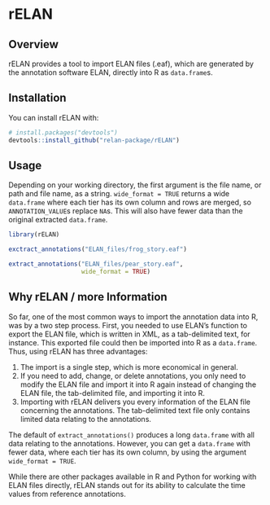 
<!-- README.md is generated from README.Rmd. Please edit that file -->

# rELAN

<!-- badges: start -->
<!-- badges: end -->

## Overview

rELAN provides a tool to import ELAN files (.eaf), which are generated
by the annotation software ELAN, directly into R as `data.frame`s.

## Installation

You can install rELAN with:

``` r
# install.packages("devtools")
devtools::install_github("relan-package/rELAN")
```

## Usage

Depending on your working directory, the first argument is the file
name, or path and file name, as a string. `wide_format = TRUE` returns a
wide `data.frame` where each tier has its own column and rows are
merged, so `ANNOTATION_VALUE`s replace `NA`s. This will also have fewer
data than the original extracted `data.frame`.

``` r
library(rELAN)

exctract_annotations("ELAN_files/frog_story.eaf")

extract_annotations("ELAN_files/pear_story.eaf",
                    wide_format = TRUE)
```

## Why rELAN / more Information

So far, one of the most common ways to import the annotation data into
R, was by a two step process. First, you needed to use ELAN’s function
to export the ELAN file, which is written in XML, as a tab-delimited
text, for instance. This exported file could then be imported into R as
a `data.frame`. Thus, using rELAN has three advantages:

1.  The import is a single step, which is more economical in general.
2.  If you need to add, change, or delete annotations, you only need to
    modify the ELAN file and import it into R again instead of changing
    the ELAN file, the tab-delimited file, and importing it into R.
3.  Importing with rELAN delivers you every information of the ELAN file
    concerning the annotations. The tab-delimited text file only
    contains limited data relating to the annotations.

The default of `extract_annotations()` produces a long `data.frame` with
all data relating to the annotations. However, you can get a
`data.frame` with fewer data, where each tier has its own column, by
using the argument `wide_format = TRUE`.

While there are other packages available in R and Python for working
with ELAN files directly, rELAN stands out for its ability to calculate
the time values from reference annotations.
